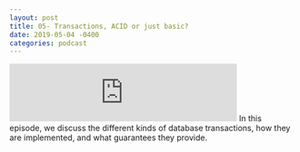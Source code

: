 ```yaml
---
layout: post
title: 05- Transactions, ACID or just basic?
date: 2019-05-04 -0400
categories: podcast
---
```


<iframe src="https://anchor.fm/randomly-typed/embed/episodes/5-Transactions--ACID-or-Just-Basic-e3u9ib/a-aecihe" height="102px" width="400px" frameborder="0" scrolling="no"></iframe>
In this episode, we discuss the different kinds of database transactions, how they are implemented, and what guarantees they provide.